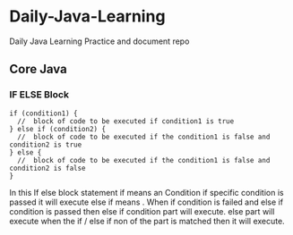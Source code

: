 # Daily-Java-Learning
Daily Java Learning Practice and document repo 


## Core Java

### IF ELSE Block
```
if (condition1) {
  //  block of code to be executed if condition1 is true
} else if (condition2) {
  //  block of code to be executed if the condition1 is false and condition2 is true
} else {
  //  block of code to be executed if the condition1 is false and condition2 is false
}
```

In this If else block statement if means an Condition if specific condition is passed it will execute else if means . When if condition is failed and else if condition is passed then else if condition part will execute. 
else part will execute when the if / else if non of the part is matched then it will execute. 
